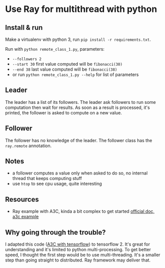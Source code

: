 # Use Ray for multithread with python

## Install & run

Make a virtualenv with python 3, run `pip install -r requirements.txt`.

Run with `python remote_class_1.py`, parameters:
* `--followers 2`
* `--start 30` first value computed will be `fibonacci(30)`
* `--end 38` last value computed will be `fibonacci(38)`
* or run `python remote_class_1.py --help` for list of parameters

## Leader

The leader has a list of its followers.
The leader ask followers to run some computation then wait for results.
As soon as a result is processed, it's printed, the follower is asked to compute on a new value.

## Follower

The follower has no knowledge of the leader.
The follower class has the `ray.remote` annotation.

## Notes

* a follower computes a value only when asked to do so, no internal thread that keeps computing stuff
* use `htop` to see cpu usage, quite interesting

## Resources

* Ray example with A3C, kinda a bit complex to get started [official doc, a3c example](https://docs.ray.io/en/latest/auto_examples/plot_example-a3c.html)

## Why going through the trouble?

I adapted this code ([A3C with tensorflow](https://blog.tensorflow.org/2018/07/deep-reinforcement-learning-keras-eager-execution.html)) to tensorflow 2. It's great for understanding and it's limited to python multi-processing.
To get better speed, I thought the first step would be to use multi-threading. It's a smaller step than going straight to distributed.
Ray framework may deliver that.
